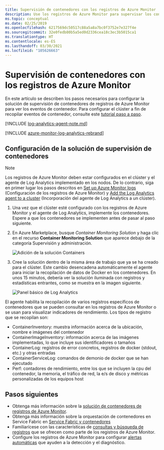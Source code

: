 ```yaml
---
title: Supervisión de contenedores con los registros de Azure Monitor
description: Use los registros de Azure Monitor para supervisar los contenedores que se ejecutan en clústeres de Azure Service Fabric.
ms.topic: conceptual
ms.date: 02/25/2019
ms.openlocfilehash: 6217569dc50517c88a5a8a7bc0f3752e7e327f4e
ms.sourcegitcommit: 32e0fedb80b5a5ed0d2336cea18c3ec3b5015ca1
ms.translationtype: HT
ms.contentlocale: es-ES
ms.lasthandoff: 03/30/2021
ms.locfileid: "105626663"
---
```

# <a name="monitor-containers-with-azure-monitor-logs"></a>Supervisión de contenedores con los registros de Azure Monitor
 
En este artículo se describen los pasos necesarios para configurar la solución de supervisión de contenedores de registros de Azure Monitor para ver los eventos de contenedor. Para configurar el clúster a fin de recopilar eventos de contenedor, consulte este [tutorial paso a paso](service-fabric-tutorial-monitoring-wincontainers.md). 

[!INCLUDE [log-analytics-agent-note.md](../../includes/log-analytics-agent-note.md)]

[!INCLUDE [azure-monitor-log-analytics-rebrand](../../includes/azure-monitor-log-analytics-rebrand.md)]

## <a name="set-up-the-container-monitoring-solution"></a>Configuración de la solución de supervisión de contenedores

> [!NOTE]
> Los registros de Azure Monitor deben estar configurados en el clúster y el agente de Log Analytics implementado en los nodos. De lo contrario, siga en primer lugar los pasos descritos en [Set up Azure Monitor logs](service-fabric-diagnostics-oms-setup.md) (Configuración de los registros de Azure Monitor) y [Add the Log Analytics agent to a cluster](service-fabric-diagnostics-oms-agent.md) (Incorporación del agente de Log Analytics a un clúster).

1. Una vez que el clúster esté configurado con los registros de Azure Monitor y el agente de Log Analytics, implemente los contenedores. Espere a que los contenedores se implementen antes de pasar al paso siguiente.

2. En Azure Marketplace, busque *Container Monitoring Solution* y haga clic en el recurso **Container Monitoring Solution** que aparece debajo de la categoría Supervisión y administración.

    ![Adición de la solución Containers](./media/service-fabric-diagnostics-event-analysis-oms/containers-solution.png)

3. Cree la solución dentro de la misma área de trabajo que ya se ha creado para el clúster. Este cambio desencadena automáticamente el agente para iniciar la recopilación de datos de Docker en los contenedores. En unos 15 minutos, debería ver la solución iluminada con registros y estadísticas entrantes, como se muestra en la imagen siguiente.

    ![Panel básico de Log Analytics](./media/service-fabric-diagnostics-event-analysis-oms/oms-containers-dashboard.png)

El agente habilita la recopilación de varios registros específicos de contenedores que se pueden consultar en los registros de Azure Monitor o se usan para visualizar indicadores de rendimiento. Los tipos de registro que se recopilan son:

* ContainerInventory: muestra información acerca de la ubicación, nombre e imágenes del contenedor
* ContainerImageInventory: información acerca de las imágenes implementadas, lo que incluye sus identificadores o tamaños
* ContainerLog: registros de error concretos, registros de docker (stdout, etc.) y otras entradas
* ContainerServiceLog: comandos de demonio de docker que se han ejecutado
* Perf: contadores de rendimiento, entre los que se incluyen la cpu del contenedor, la memoria, el tráfico de red, la e/s de disco y métricas personalizadas de los equipos host



## <a name="next-steps"></a>Pasos siguientes
* Obtenga más información sobre la [solución de contenedores de registros de Azure Monitor](../azure-monitor/containers/containers.md).
* Obtenga más información sobre la orquestación de contenedores en Service Fabric en [Service Fabric y contenedores](service-fabric-containers-overview.md)
* Familiarícese con las características de [consultas y búsqueda de registros](../azure-monitor/logs/log-query-overview.md) que se ofrecen como parte de los registros de Azure Monitor.
* Configure los registros de Azure Monitor para configurar [alertas automáticas](../azure-monitor/alerts/alerts-overview.md) que ayuden a la detección y el diagnóstico.
